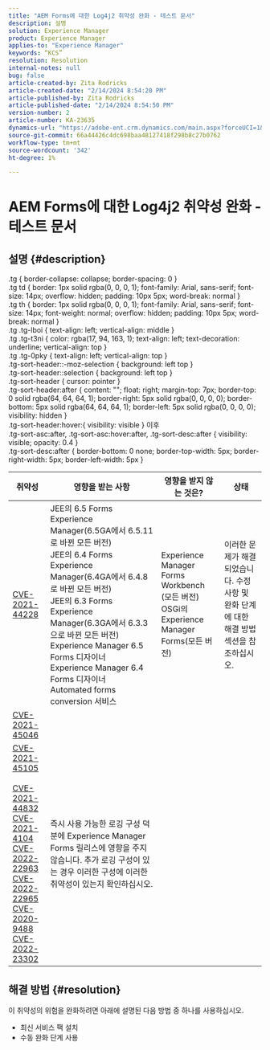 ```yaml
---
title: "AEM Forms에 대한 Log4j2 취약성 완화 - 테스트 문서"
description: 설명
solution: Experience Manager
product: Experience Manager
applies-to: "Experience Manager"
keywords: “KCS”
resolution: Resolution
internal-notes: null
bug: false
article-created-by: Zita Rodricks
article-created-date: "2/14/2024 8:54:20 PM"
article-published-by: Zita Rodricks
article-published-date: "2/14/2024 8:54:50 PM"
version-number: 2
article-number: KA-23635
dynamics-url: "https://adobe-ent.crm.dynamics.com/main.aspx?forceUCI=1&pagetype=entityrecord&etn=knowledgearticle&id=be2b3638-7bcb-ee11-9079-6045bd0063aa"
source-git-commit: 66a44426c4dc698baa48127418f298b8c27b0762
workflow-type: tm+mt
source-wordcount: '342'
ht-degree: 1%

---
```


# AEM Forms에 대한 Log4j2 취약성 완화 - 테스트 문서

## 설명 {#description}

.tg { border-collapse: collapse; border-spacing: 0 }<br>.tg td { border: 1px solid rgba(0, 0, 0, 1); font-family: Arial, sans-serif; font-size: 14px; overflow: hidden; padding: 10px 5px; word-break: normal }<br>.tg th { border: 1px solid rgba(0, 0, 0, 1); font-family: Arial, sans-serif; font-size: 14px; font-weight: normal; overflow: hidden; padding: 10px 5px; word-break: normal }<br>.tg .tg-lboi { text-align: left; vertical-align: middle }<br>.tg .tg-t3ni { color: rgba(17, 94, 163, 1); text-align: left; text-decoration: underline; vertical-align: top }<br>.tg .tg-0pky { text-align: left; vertical-align: top }<br>.tg-sort-header::-moz-selection { background: left top }<br>.tg-sort-header::selection { background: left top }<br>.tg-sort-header { cursor: pointer }<br>.tg-sort-header:after { content: &quot;&quot;; float: right; margin-top: 7px; border-top: 0 solid rgba(64, 64, 64, 1); border-right: 5px solid rgba(0, 0, 0, 0); border-bottom: 5px solid rgba(64, 64, 64, 1); border-left: 5px solid rgba(0, 0, 0, 0); visibility: hidden }<br>.tg-sort-header:hover:{ visibility: visible } 이후<br>.tg-sort-asc:after, .tg-sort-asc:hover:after, .tg-sort-desc:after { visibility: visible; opacity: 0.4 }<br>.tg-sort-desc:after { border-bottom: 0 none; border-top-width: 5px; border-right-width: 5px; border-left-width: 5px }

| 취약성 | 영향을 받는 사항 | 영향을 받지 않는 것은? | 상태 |
| --- | --- | --- | --- |
| [CVE-2021-44228](https://cve.mitre.org/cgi-bin/cvename.cgi?name=2021-44228) | JEE의 6.5 Forms Experience Manager(6.5GA에서 6.5.11로 바뀐 모든 버전)<br>JEE의 6.4 Forms Experience Manager(6.4GA에서 6.4.8로 바뀐 모든 버전)<br>JEE의 6.3 Forms Experience Manager(6.3GA에서 6.3.3으로 바뀐 모든 버전)<br>Experience Manager 6.5 Forms 디자이너<br>Experience Manager 6.4 Forms 디자이너<br>Automated forms conversion 서비스 | Experience Manager Forms Workbench (모든 버전)<br>OSGi의 Experience Manager Forms(모든 버전) | 이러한 문제가 해결되었습니다. 수정 사항 및 완화 단계에 대한 해결 방법 섹션을 참조하십시오. |
| [CVE-2021-45046](https://cve.mitre.org/cgi-bin/cvename.cgi?name=2021-45046) |
| [CVE-2021-45105<br><br>CVE-2021-44832<br>CVE-2021-4104<br>CVE-2022-22963<br>CVE-2022-22965<br>CVE-2020-9488<br>CVE-2022-23302](https://cve.mitre.org/cgi-bin/cvename.cgi?name=CVE-2021-45105) | 즉시 사용 가능한 로깅 구성 덕분에 Experience Manager Forms 릴리스에 영향을 주지 않습니다. 추가 로깅 구성이 있는 경우 이러한 구성에 이러한 취약성이 있는지 확인하십시오. | <br> <br> <br> <br> <br> <br> <br> |



## 해결 방법 {#resolution}


이 취약성의 위험을 완화하려면 아래에 설명된 다음 방법 중 하나를 사용하십시오.

- 최신 서비스 팩 설치
- 수동 완화 단계 사용

